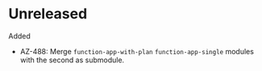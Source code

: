 # Unreleased

Added
  * AZ-488: Merge `function-app-with-plan`  `function-app-single` modules with the second as submodule.
